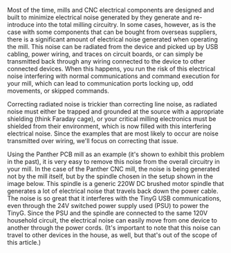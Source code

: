 Most of the time, mills and CNC electrical components are designed and built to minimize electrical noise generated by they generate and re-introduce into the total milling circuitry. In some cases, however, as is the case with some components that can be bought from overseas suppliers, there is a significant amount of electrical noise generated when operating the mill. This noise can be radiated from the device and picked up by USB cabling, power wiring, and traces on circuit boards, or can simply be transmitted back through any wiring connected to the device to other connected devices. When this happens, you run the risk of this electrical noise interfering with normal communications and command execution for your mill, which can lead to communication ports locking up, odd movements, or skipped commands.

Correcting radiated noise is trickier than correcting line noise, as radiated noise must either be trapped and grounded at the source with a appropriate shielding (think Faraday cage), or your critical milling electronics must be shielded from their environment, which is now filled with this interfering electrical noise. Since the examples that are most likely to occur are noise transmitted over wiring, we'll focus on correcting that issue.

Using the Panther PCB mill as an example (it's shown to exhibit this problem in the past), it is very easy to remove this noise from the overall circuitry in your mill. In the case of the Panther CNC mill, the noise is being generated not by the mill itself, but by the spindle chosen in the setup shown in the image below. This spindle is a generic 220W DC brushed motor spindle that generates a lot of electrical noise that travels back down the power cable. The noise is so great that it interferes with the TinyG USB communications, even through the 24V switched power supply used (PSU) to power the TinyG. Since the PSU and the spindle are connected to the same 120V household circuit, the electrical noise can easily move from one device to another through the power cords. (It's important to note that this noise can travel to other devices in the house, as well, but that's out of the scope of this article.) 